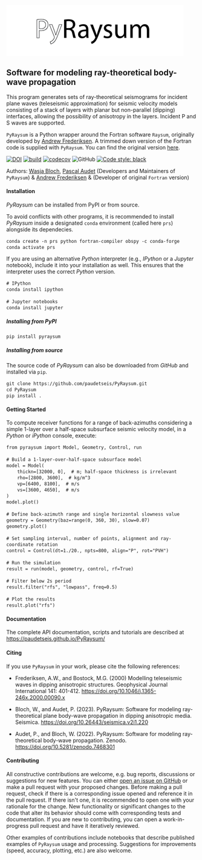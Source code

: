 ![](./pyraysum/examples/picture/PyRaysum_logo.png)
## Software for modeling ray-theoretical body-wave propagation

This program generates sets of ray-theoretical seismograms for incident plane waves 
(teleseismic approximation) for seismic velocity models consisting of a stack of layers 
with planar but non-parallel (dipping) interfaces, allowing the possibility of anisotropy 
in the layers. Incident P and S waves are supported.

`PyRaysum` is a Python wrapper around the Fortran software `Raysum`, originally developed by 
[Andrew Frederiksen](https://umanitoba.ca/faculties/environment/departments/geo_sciences/research_facilities/AndrewFrederiksen.html). 
A trimmed down version of the Fortran code is supplied with `PyRaysum`. You can find the 
original version [here](https://home.cc.umanitoba.ca/~frederik/Software/).

[![DOI](https://zenodo.org/badge/DOI/10.5281/zenodo.7468301.svg)](https://doi.org/10.5281/zenodo.7468301)
[![build](https://github.com/paudetseis/PyRaysum/workflows/Build/badge.svg)](https://github.com/paudetseis/PyRaysum/actions)
[![codecov](https://codecov.io/gh/paudetseis/PyRaysum/branch/main/graph/badge.svg?token=59F1SWLM9Q)](https://codecov.io/gh/paudetseis/PyRaysum)
![GitHub](https://img.shields.io/github/license/paudetseis/pyraysum)
[![Code style: black](https://img.shields.io/badge/code%20style-black-000000.svg)](https://github.com/psf/black)

Authors: [Wasja Bloch](https://www.eoas.ubc.ca/people/wasjabloch), [Pascal Audet](https://www.uogeophysics.com/authors/admin/) (Developers and Maintainers of `PyRaysum`) & [Andrew Frederiksen](https://umanitoba.ca/faculties/environment/departments/geo_sciences/research_facilities/AndrewFrederiksen.html) & (Developer of original `Fortran` version)


#### Installation

*PyRaysum* can be installed from PyPI or from source.

To avoid conflicts with other programs, it is recommended to install *PyRaysum* inside a designated `conda` environment (called here `prs`) alongside its dependecies.
```
conda create -n prs python fortran-compiler obspy -c conda-forge
conda activate prs
```
If you are using an alternative *Python* interpreter (e.g., *IPython* or a *Jupyter*
notebook), include it into your installation as well. This ensures that the interpreter
uses the correct *Python* version.
```
# IPython
conda install ipython

# Jupyter notebooks
conda install jupyter
```

##### Installing from PyPI

```
pip install pyraysum
```

##### Installing from source

The source code of *PyRaysum* can also be downloaded from *GitHub* and installed via `pip`.

```
git clone https://github.com/paudetseis/PyRaysum.git
cd PyRaysum
pip install .
```

#### Getting Started

To compute receiver functions for a range of back-azimuths considering a simple 1-layer 
over a half-space subsurface seismic velocity model, in a *Python* or *iPython* console, execute:
```
from pyraysum import Model, Geometry, Control, run

# Build a 1-layer-over-half-space subsurface model
model = Model(
    thickn=[32000, 0],  # m; half-space thickness is irrelevant
    rho=[2800, 3600],  # kg/m^3
    vp=[6400, 8100],  # m/s
    vs=[3600, 4650],  # m/s
)
model.plot()

# Define back-azimuth range and single horizontal slowness value
geometry = Geometry(baz=range(0, 360, 30), slow=0.07)
geometry.plot()

# Set sampling interval, number of points, alignment and ray-coordinate rotation
control = Control(dt=1./20., npts=800, align="P", rot="PVH")

# Run the simulation
result = run(model, geometry, control, rf=True)

# Filter below 2s period
result.filter("rfs", "lowpass", freq=0.5)

# Plot the results
result.plot("rfs")
```

#### Documentation
The complete API documentation, scripts and tutorials are described at https://paudetseis.github.io/PyRaysum/

#### Citing

If you use `PyRaysum` in your work, please cite the following references:

- Frederiksen, A.W., and Bostock, M.G. (2000) Modelling teleseismic waves in dipping anisotropic structures. Geophysical Journal International 141: 401-412. https://doi.org/10.1046/j.1365-246x.2000.00090.x

- Bloch, W., and Audet, P. (2023). PyRaysum: Software for modeling ray-theoretical plane body-wave propagation in dipping anisotropic media. Seismica. https://doi.org/10.26443/seismica.v2i1.220

- Audet, P., and Bloch, W. (2022). PyRaysum: Software for modeling ray-theoretical body-wave propagation. Zenodo. https://doi.org/10.5281/zenodo.7468301

#### Contributing

All constructive contributions are welcome, e.g. bug reports, discussions or suggestions for new features. You can either [open an issue on GitHub](https://github.com/paudetseis/PyRaysum/issues) or make a pull request with your proposed changes. Before making a pull request, check if there is a corresponding issue opened and reference it in the pull request. If there isn't one, it is recommended to open one with your rationale for the change. New functionality or significant changes to the code that alter its behavior should come with corresponding tests and documentation. If you are new to contributing, you can open a work-in-progress pull request and have it iteratively reviewed. 

Other examples of contributions include notebooks that describe published examples of `PyRaysum` usage and processing. Suggestions for improvements (speed, accuracy, plotting, etc.) are also welcome.

